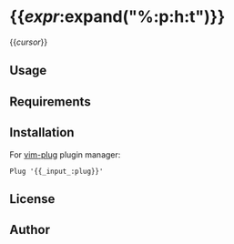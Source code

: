# {{_expr_:expand("%:p:h:t")}}

{{_cursor_}}

## Usage

## Requirements

## Installation

For [vim-plug](https://github.com/junegunn/vim-plug) plugin manager:

```
Plug '{{_input_:plug}}'
```

## License

## Author

